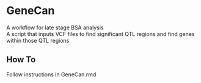 # GeneCan
A workflow for late stage BSA analysis <br />
A script that inputs VCF files to find significant QTL regions and find genes within those QTL regions <br />

## How To <br />
Follow instructions in GeneCan.rmd <br /> 
